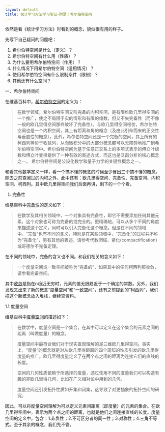 ```yaml
---
layout: default
title: 统计学习方法学习笔记-附录：希尔伯特空间
---
```

依然是看《统计学习方法》时看到的概念，貌似很有用的样子。

先写下自己疑问的问题吧：
<ol>
<li>希尔伯特空间是什么（定义）？</li>
<li>希尔伯特空间有什么用（性质）？</li>
<li>为什么要用希尔伯特空间（作用）？</li>
<li>什么情况下用希尔伯特空间（适用情况）？</li>
<li>使用希尔伯特空间有什么限制条件（限制）？</li>
<li>其他还有什么空间？</li>
</ol>

一、希尔伯特空间

在维基百科中，<a href="http://zh.wikipedia.org/wiki/%E5%B8%8C%E5%B0%94%E4%BC%AF%E7%89%B9%E7%A9%BA%E9%97%B4">希尔伯特空间</a>的定义为：
<blockquote>
	在数学领域，希尔伯特空间又叫完备的内积空间，是有限维欧几里得空间的一个推广，使之不局限于实的情形和有限的维数，但又不失完备性（而不像一般的欧几里得空间那样破坏了完备性）。与欧几里得空间相仿，希尔伯特空间也是一个内积空间，其上有距离和角的概念（及由此引伸而来的正交性与垂直性的概念）。此外，希尔伯特空间还是一个完备的空间，其上所有的柯西列等价于收敛列，从而微积分中的大部分概念都可以无障碍地推广到希尔伯特空间中。希尔伯特空间为基于任意正交系上的多项式表示的傅立叶级数和傅立叶变换提供了一种有效的表述方式，而这也是泛函分析的核心概念之一。
	希尔伯特空间是公设化数学和量子力学的关键性概念之一。
</blockquote>

和看其他数学定义一样，看一个搞不懂的概念的时候至少冒出三个搞不懂的概念。除去之前查阅过的内积之外，此中还有：欧几里得空间、完备性、完备空间、内积空间、柯西列。其中欧几里得空间我们后面再讲，剩下的一个个看。

1. 完备性

维基百科中<a href="http://zh.wikipedia.org/wiki/%E5%AE%8C%E5%A4%87">完备性</a>的定义如下：
<blockquote>
在数学及其相关领域中，一个对象具有完备性，即它不需要添加任何其他元素，这个对象也可称为完备的或完全的。更精确地，可以从多个不同的角度来描述这个定义，同时可以引入完备化这个概念。但是在不同的领域中，“完备”也有不同的含义，特别是在某些领域中，“完备化”的过程并不称为“完备化”，另有其他的表述，请参考代数闭域、紧化(compactification)或哥德尔不完备定理。
</blockquote>

在不同的领域中，完备的含义也不同。和我们相关的含义如下：
<blockquote>
一个度量空间或一致空间被称为“完备的”，如果其中的任何柯西列都收敛，请参看完备空间。
</blockquote>

其中<a href="http://zh.wikipedia.org/wiki/%E6%94%B6%E6%95%9B">收敛</a>是指在n趋近无穷时，元素的值无限趋近于一个确定的常数。另外，我们发现又出来了新的概念“度量空间”和“一致空间”，还有之前提到的“柯西列”，我们把这个新概念放入堆栈，继续查资料。

1.1 度量空间

维基百科中<a href="http://zh.wikipedia.org/wiki/%E5%BA%A6%E9%87%8F%E7%A9%BA%E9%97%B4">度量空间</a>的描述如下：
<blockquote>
在数学中，度量空间是一个集合，在其中可以定义在这个集合的元素之间的距离（叫做度量）的概念。

度量空间中最符合我们对于现实直观理解的是三维欧几里得空间。事实上，“度量”的概念就是对从欧几里得距离的四个周知的性质引发的欧几里得度量的推广。欧几里得度量定义了在两个点之间的距离为连接它们的直线的长度。

空间的几何性质依赖于所选择的度量，通过使用不同的度量我们可以构造有趣的非欧几里得几何，比如在广义相对论中用到的几何。

度量空间还引发拓扑性质如开集和闭集，这导致了对更抽象的拓扑空间的研究。
</blockquote>

因此，可以将度量空间理解为可以定义元素间距离（即度量）的元素的集合。在欧几里得空间中，表示为两个点之间的距离，也就是他们之间连接直线的长度。度量空间的定义中，包含：1.非负性；2.不可区分者的同一性；3.对称性；4.三角不等式。至于其余的概念，我们先不管。
